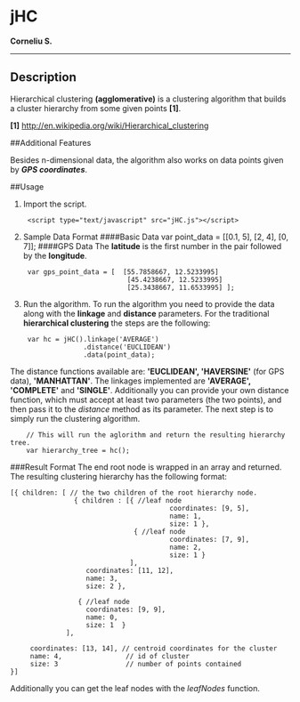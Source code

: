 # jHC
**Corneliu S.**

---
## Description

Hierarchical clustering **(agglomerative)** is a clustering algorithm that builds a cluster hierarchy from some given points **[1]**.

**[1]** http://en.wikipedia.org/wiki/Hierarchical_clustering


##Additional Features

 Besides n-dimensional data, the algorithm also works on data points given by ***GPS coordinates***.
 
##Usage
1. Import the script.

		<script type="text/javascript" src="jHC.js"></script>
		
2. Sample Data Format
####Basic Data
		var point_data = [[0.1, 5], [2, 4], [0, 7]];
####GPS Data
The **latitude** is the first number in the pair followed by the **longitude**.

		var gps_point_data = [  [55.7858667, 12.5233995]
								 [45.4238667, 12.5233995]
								 [25.3438667, 11.6533995] ];


3. Run the algorithm. 
To run the algorithm you need to provide the data along with the **linkage** and **distance** parameters. For the traditional **hierarchical clustering** the steps are the following: 

		var hc = jHC().linkage('AVERAGE')
					  .distance('EUCLIDEAN')
					  .data(point_data);

The distance functions available are: **'EUCLIDEAN', 'HAVERSINE'** (for GPS data), **'MANHATTAN'**. The linkages implemented are **'AVERAGE', 'COMPLETE'** and **'SINGLE'**. Additionally you can provide your own distance function, which must accept at least two parameters (the two points), and then pass it to the *distance* method as its parameter. The next step is to simply run the clustering algorithm.
		
		// This will run the aglorithm and return the resulting hierarchy tree.
		var hierarchy_tree = hc();###Result FormatThe end root node is wrapped in an array and returned. The resulting clustering hierarchy has the following format:

	[{ children: [ // the two children of the root hierarchy node. 
					{ children : [{ //leaf node 
					   						coordinates: [9, 5],
						   					name: 1,
						   					size: 1 },
	  							   { //leaf node 
						   					coordinates: [7, 9],
						   					name: 2,
						   					size: 1 } 
						   		  ], 
					   coordinates: [11, 12],
					   name: 3,
					   size: 2 }, 
			
					 { //leaf node 
					   coordinates: [9, 9],
					   name: 0,
					   size: 1  }
				  ],
					   
         coordinates: [13, 14], // centroid coordinates for the cluster
         name: 4,				 // id of cluster
         size: 3				 // number of points contained
	}]Additionally you can get the leaf nodes with the *leafNodes* function.